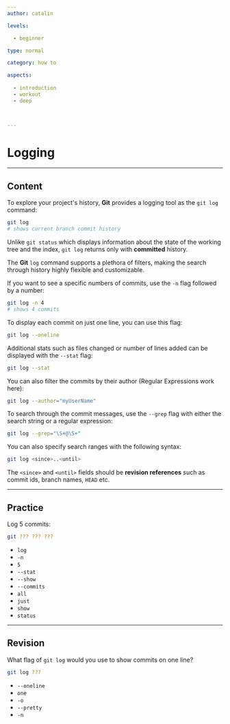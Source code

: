 ```yaml
---
author: catalin

levels:

  - beginner

type: normal

category: how to

aspects:
  
  - introduction
  - workout
  - deep



---
```


# Logging

---
## Content

To explore your project's history, **Git** provides a logging tool as the `git log` command:
```bash
git log
# shows current branch commit history
```

Unlike `git status` which displays information about the state of the working tree and the index, `git log` returns only with **committed** history.

The **Git** `log` command supports a plethora of filters, making the search through history highly flexible and customizable.

If you want to see a specific numbers of commits, use the `-n` flag followed by a number:
```bash
git log -n 4
# shows 4 commits
```

To display each commit on just one line, you can use this flag:
```bash
git log --oneline
```

Additional stats such as files changed or number of lines added can be displayed with the `--stat` flag:
```bash
git log --stat
```

You can also filter the commits by their author (Regular Expressions work here):
```bash
git log --author="myUserName"
```

To search through the commit messages, use the `--grep` flag with either the search string or a regular expression:
```bash
git log --grep="\S+@\S+"
```

You can also specify search ranges with the following syntax:
```bash
git log <since>..<until>
```

The `<since>` and `<until>` fields should be **revision references** such as commit ids, branch names, `HEAD` etc.

---
## Practice

Log 5 commits:
```bash
git ??? ??? ???
```

* `log`
* `-n`
* `5`
* `--stat`
* `--show`
* `--commits`
* `all`
* `just`
* `show`
* `status`

---
## Revision

What flag of `git log` would you use to show commits on one line?

```bash
git log ???
```


* `--oneline`
* `one`
* `-o`
* `--pretty`
* `-n`

 
